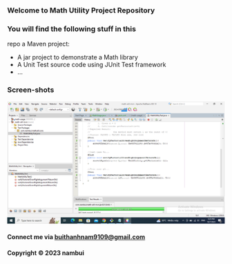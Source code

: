 ### Welcome to Math Utility Project Repository 

### You will find the following stuff in this 
repo a Maven project:

* A jar project to demonstrate a Math library
* A Unit Test source code using JUnit Test framework
* ...

### Screen-shots
![Source-code-with-JUnit](https://github.com/nam127/math-util-mvn/blob/main/screenshots/Source-code-with-JUnit.png)



#### Connect me via buithanhnam9109@gmail.com

#### Copyright &#169; 2023 nambui  